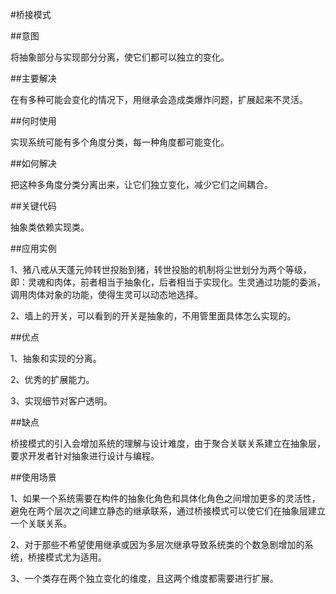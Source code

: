 #桥接模式

##意图

将抽象部分与实现部分分离，使它们都可以独立的变化。

##主要解决

在有多种可能会变化的情况下，用继承会造成类爆炸问题，扩展起来不灵活。

##何时使用

实现系统可能有多个角度分类，每一种角度都可能变化。

##如何解决

把这种多角度分类分离出来，让它们独立变化，减少它们之间耦合。

##关键代码

抽象类依赖实现类。

##应用实例

 1、猪八戒从天蓬元帅转世投胎到猪，转世投胎的机制将尘世划分为两个等级，即：灵魂和肉体，前者相当于抽象化，后者相当于实现化。生灵通过功能的委派，调用肉体对象的功能，使得生灵可以动态地选择。 
 
 2、墙上的开关，可以看到的开关是抽象的，不用管里面具体怎么实现的。
 
##优点

1、抽象和实现的分离。 

2、优秀的扩展能力。 

3、实现细节对客户透明。

##缺点

桥接模式的引入会增加系统的理解与设计难度，由于聚合关联关系建立在抽象层，要求开发者针对抽象进行设计与编程。

##使用场景

 1、如果一个系统需要在构件的抽象化角色和具体化角色之间增加更多的灵活性，避免在两个层次之间建立静态的继承联系，通过桥接模式可以使它们在抽象层建立一个关联关系。 
 
 2、对于那些不希望使用继承或因为多层次继承导致系统类的个数急剧增加的系统，桥接模式尤为适用。 
 
 3、一个类存在两个独立变化的维度，且这两个维度都需要进行扩展。
 
 









